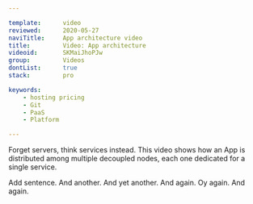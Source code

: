 ```yaml
---

template:      video
reviewed:      2020-05-27
naviTitle:     App architecture video
title:         Video: App architecture
videoid:       SKMaiJhoPJw
group:         Videos
dontList:      true
stack:         pro

keywords:
    - hosting pricing
    - Git
    - PaaS
    - Platform

---
```


Forget servers, think services instead. This video shows how an App is distributed among multiple decoupled nodes, each one dedicated for a single service.

Add sentence. And another. And yet another. And again. Oy again. And again.